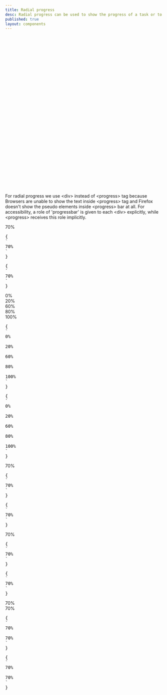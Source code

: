 ```yaml
---
title: Radial progress
desc: Radial progress can be used to show the progress of a task or to show the passing of time.
published: true
layout: components
---
```


<script>
  import Component from "$components/Component.svelte"
  import ClassTable from "$components/ClassTable.svelte"
  import BrowserSupport from "$components/BrowserSupport.svelte"
  import Translate from "$components/Translate.svelte"
  import { prefix } from '$lib/stores';
  import { replace } from '$lib/actions';
</script>

<Translate text="Radial progress needs `--value` CSS variable to work.<br />To change the size, use `--size` CSS variable which has a default value of `4rem`.<br />To change the thickness, use `--thickness` CSS variable which is 10% of the size by default.<br />" />

<div class="alert alert-info text-sm mt-2">
  <svg xmlns="http://www.w3.org/2000/svg" fill="none" viewBox="0 0 24 24" class="stroke-info-content shrink-0 w-6 h-6"><path stroke-linecap="round" stroke-linejoin="round" stroke-width="2" d="M13 16h-1v-4h-1m1-4h.01M21 12a9 9 0 11-18 0 9 9 0 0118 0z"></path></svg>
  For radial progress we use &lt;div&gt; instead of &lt;progress&gt; tag because Browsers are unable to show the text inside &lt;progress&gt; tag and Firefox doesn't show the pseudo elements inside &lt;progress&gt; bar at all.
  For accessibility, a role of 'progressbar' is given to each &lt;div&gt; explicitly, while 
  &lt;progress&gt; receives this role implicitly.
</div>

<ClassTable
data="{[
  { type:'component', class: 'radial-progress', desc: 'Shows a radial progress' },
]}"
/>

<Component title="Radial progress">
<div class="radial-progress" style="--value:70;" role="progressbar">70%</div>
<pre slot="html" use:replace={{ to: $prefix }}>{
`<div class="$$radial-progress" style="--value:70;" role="progressbar">70%</div>`
}</pre>
<pre slot="jsx" use:replace={{ to: $prefix }}>{
`<div className="$$radial-progress" style={{"--value":70}} role="progressbar">70%</div>`
}</pre>
</Component>

<Component title="Different values">
<div class="radial-progress" style="--value:0;" role="progressbar">0%</div>
<div class="radial-progress" style="--value:20;" role="progressbar">20%</div>
<div class="radial-progress" style="--value:60;" role="progressbar">60%</div>
<div class="radial-progress" style="--value:80;" role="progressbar">80%</div>
<div class="radial-progress" style="--value:100;" role="progressbar">100%</div>
<pre slot="html" use:replace={{ to: $prefix }}>{
`<div class="$$radial-progress" style="--value:0;" role="progressbar">0%</div>
<div class="$$radial-progress" style="--value:20;" role="progressbar">20%</div>
<div class="$$radial-progress" style="--value:60;" role="progressbar">60%</div>
<div class="$$radial-progress" style="--value:80;" role="progressbar">80%</div>
<div class="$$radial-progress" style="--value:100;" role="progressbar">100%</div>`
}</pre>
<pre slot="jsx" use:replace={{ to: $prefix }}>{
`<div className="$$radial-progress" style={{"--value":0}} role="progressbar">0%</div>
<div className="$$radial-progress" style={{"--value":20}} role="progressbar">20%</div>
<div className="$$radial-progress" style={{"--value":60}} role="progressbar">60%</div>
<div className="$$radial-progress" style={{"--value":80}} role="progressbar">80%</div>
<div className="$$radial-progress" style={{"--value":100}} role="progressbar">100%</div>`
}</pre>
</Component>

<Component title="Custom color">
<div class="radial-progress text-primary" style="--value:70;" role="progressbar">70%</div>
<pre slot="html" use:replace={{ to: $prefix }}>{
`<div class="$$radial-progress text-primary" style="--value:70;" role="progressbar">70%</div>`
}</pre>
<pre slot="jsx" use:replace={{ to: $prefix }}>{
`<div className="$$radial-progress text-primary" style={{"--value":70}} role="progressbar">70%</div>`
}</pre>
</Component>

<Component title="With background color and border">
<div class="radial-progress bg-primary text-primary-content border-4 border-primary" style="--value:70;" role="progressbar">70%</div>
<pre slot="html" use:replace={{ to: $prefix }}>{
`<div class="$$radial-progress bg-primary text-primary-content border-4 border-primary" style="--value:70;" role="progressbar">70%</div>`
}</pre>
<pre slot="jsx" use:replace={{ to: $prefix }}>{
`<div className="$$radial-progress bg-primary text-primary-content border-4 border-primary" style={{"--value":70}} role="progressbar">70%</div>`
}</pre>
</Component>

<Component title="Custom size and custom thickness">
<div class="radial-progress" style="--value:70; --size:12rem; --thickness: 2px;" role="progressbar">70%</div>
<div class="radial-progress" style="--value:70; --size:12rem; --thickness: 2rem;" role="progressbar">70%</div>
<pre slot="html" use:replace={{ to: $prefix }}>{
`<div class="$$radial-progress" style="--value:70; --size:12rem; --thickness: 2px;" role="progressbar">70%</div>
<div class="$$radial-progress" style="--value:70; --size:12rem; --thickness: 2rem;" role="progressbar">70%</div>`
}</pre>
<pre slot="jsx" use:replace={{ to: $prefix }}>{
`<div className="$$radial-progress" style={{ "--value": "70", "--size": "12rem", "--thickness": "2px" }} role="progressbar">70%</div>
<div className="$$radial-progress" style={{ "--value": "70", "--size": "12rem", "--thickness": "2rem" }} role="progressbar">70%</div>`
}</pre>
</Component>

